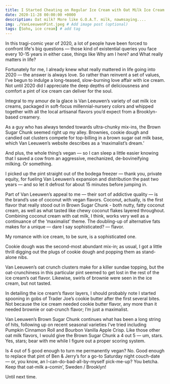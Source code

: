 ```yaml
---
title: I Started Cheating on Regular Ice Cream with Oat Milk Ice Cream
date: 2020-11-28 00:00:00 +0000
description: Oat milk? More like G.O.A.T. milk, nawmsaying....
img: ./VanLeeuwenPint.jpeg # Add image post (optional)
tags: [Soho, ice cream] # add tag
---
```

In this tragi-comic year of 2020, a lot of people have been forced to confront life's big questions — those kind of existential queries you face every 10-15 years in either case, things like Why am I here? and What really matters in life?

Fortunately for me, I already knew what really mattered in life going into 2020 — the answer is always love. So rather than reinvent a set of values, I’ve begun to indulge a long-teased, slow-burning love affair with ice cream. Not until 2020 did I appreciate the deep depths of deliciousness and comfort a pint of ice cream can deliver for the soul.

Integral to my amour de la glace is Van Leeuwen’s variety of oat milk ice creams, packaged in soft-focus millennial-nursery colors and whipped together with all the local artisanal flavors you’d expect from a Brooklyn-based creamery.

As a guy who has always tended towards ultra-chunky mix-ins, the Brown Sugar Chunk seemed right up my alley. Brownies, cookie dough and candied oat clusters compete for top-billing in a brown sugar oat milk base, which Van Leeuwen’s website describes as a ‘maximalist’s dream.’

And plus, the whole thing’s vegan — so I can sleep a little easier knowing that I saved a cow from an aggressive, mechanized, de-bovineifying milking. Or something.

I picked up the pint straight out of the bodega freezer — thank you, private equity, for fueling Van Leeuwen’s expansion and distribution the past two years — and so let it defrost for about 15 minutes before jumping in.

Part of Van Leeuwen’s appeal to me — their sort of addictive quality — is the brand’s use of coconut with vegan flavors. Coconut, actually, is the first flavor that really stood out in Brown Sugar Chunk - both nutty, fatty coconut cream, as well as what tasted like chewy coconut flakes layered throughout. Combining coconut cream with oat milk, I think, works very well as a continuance of the ‘maximalist’ theme. The doubling-up of alternative fats makes for a unique — dare I say sophisticated? — flavor.

My romance with ice cream, to be sure, is a sophisticated one.

Cookie dough was the second-most abundant mix-in; as usual, I got a little thrill digging out the plugs of cookie dough and popping them as stand-alone nibs.

Van Leeuwen’s oat crunch clusters make for a killer sundae topping, but the oat-crunchiness in this particular pint seemed to get lost in the rest of the ice cream’s oat flavor. Likewise, swirls of brownie were seen in the ice cream, but not tasted.

In detailing the ice cream’s flavor layers, I should probably note I started spooning in gobs of Trader Joe’s cookie butter after the first several bites. Not because the ice cream needed cookie butter flavor, any more than it needed brownie or oat-crunch flavor; I’m just a maximalist.

Van Leeuwen’s Brown Sugar Chunk continues what has been a long string of hits, following up on recent seasonal varieties I’ve tried including Pumpkin Cinnamon Roll and Bourbon Vanilla Apple Crisp. Like those other oat milk flavors, I would give the Brown Sugar Chunk a 4 out 5 — um, stars. Yes, stars; bear with me while I figure out a proper scoring system.

Is 4 out of 5 good enough to turn me permanently vegan? No. Good enough to replace that pint of Ben & Jerry’s for a go-to Saturday night couch-date — or, you know, an I-can-do-bad-all-by-myself pick-me-up? You betcha. Keep that oat-milk a-comin’, Sweden / Brooklyn!

Until next time.